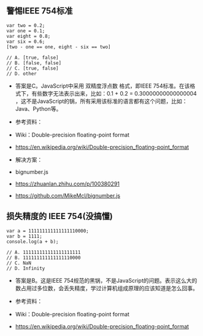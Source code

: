 ## 警惕IEEE 754标准

```
var two = 0.2;
var one = 0.1;
var eight = 0.8;
var six = 0.6;
[two - one == one, eight - six == two]

// A. [true, false]
// B. [false, false]
// C. [true, false]
// D. other
```

- 答案是C。JavaScript中采用 双精度浮点数 格式，即IEEE 754标准。在该格式下，有些数字无法表示出来，比如：0.1 + 0.2 = 0.30000000000000004 ，这不是JavaScript的锅，所有采用该标准的语言都有这个问题，比如：Java、Python等。

- 参考资料：
- Wiki：Double-precision floating-point format
- https://en.wikipedia.org/wiki/Double-precision_floating-point_format

- 解决方案：
- bignumber.js
- https://zhuanlan.zhihu.com/p/100380291
- https://github.com/MikeMcl/bignumber.js


## 损失精度的 IEEE 754(没搞懂)

```
var a = 111111111111111110000;
var b = 1111;
console.log(a + b);

// A. 111111111111111111111
// B. 111111111111111110000
// C. NaN
// D. Infinity
```

- 答案是B。这是IEEE 754规范的黑锅，不是JavaScript的问题。表示这么大的数占用过多位数，会丢失精度，学过计算机组成原理的应该知道是怎么回事。

- 参考资料：
- Wiki：Double-precision floating-point format
- https://en.wikipedia.org/wiki/Double-precision_floating-point_format